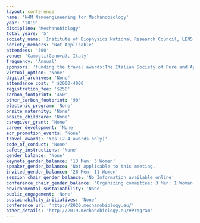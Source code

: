 ```yaml
---
layout: conference 
name: 'N4M Nanoengineering for Mechanobiology'
year: '2019'
discipline: 'Mechanobiology'
total_years: '5'
society_name: 'Institute of Biophysics National Research Council, LENS, European Laboratory for Non-Linear Spectroscopy, Firenze, Italy, Empa Dübendorf, Switzerland'
society_members: 'Not Applicable'
attendees: '300'
venue: 'Camogli(Genova), Italy'
frequency: 'Annual'
sponsors: 'funding the travel awards:The Italian Society of Pure and Applied Biophysics (SIBPA) and The European Biophysical Societies Association, MCL(http://www.madcitylabs.com/), Olympus (https://www.olympus-lifescience.com/en/), PI(https://www.pionline.it/it/), LightMachiinary(https://lightmachinery.com/),Lumicks(https://lumicks.com/), FABCREA(http://www.fabcrea.it/)'
virtual_option: 'None'
digital_archives: 'None'
attendance_cost: ' $2000-4000'
registration_fee: '$250'
carbon_footprint: '450'
other_carbon_footprint: '90'
electonic_program: 'None'
onsite_maternity: 'None'
onsite_childcare: 'None'
caregiver_grant: 'None'
career_development: 'None'
ecr_promotion_events: 'None'
travel_awards: 'Yes (2-4 awards only)'
code_of_conduct: 'None'
safety_instructions: 'None'
gender_balance: 'None'
keynote_gender_balance: '13 Men: 3 Women'
speaker_gender_balance: 'Not Applicable to this meeting.'
invited_gender_balance: '28 Men: 11 Women'
session_chair_gender_balance: 'No Information available online'
conference_chair_gender_balance: 'Organizing committee: 3 Men: 1 Woman'
environmental_sustainability: 'None'
public_engagement: 'None'
sustainability_initiatives: 'None'
conference_url: 'http://2020.mechanobiology.eu/'
other_details: 'http://2019.mechanobiology.eu/#Program'
---
```

